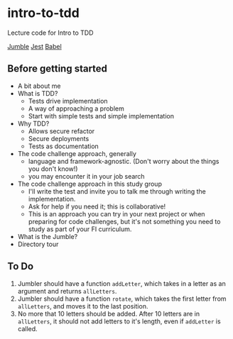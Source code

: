 # intro-to-tdd
Lecture code for Intro to TDD

[Jumble](https://patchesofpride.files.wordpress.com/2015/03/gijoejumble.jpg?w=580)
[Jest](https://jestjs.io/docs/en/getting-started.html)
[Babel](https://jest-bot.github.io/jest/docs/babel.html)

## Before getting started
 - A bit about me
 - What is TDD?
    - Tests drive implementation
    - A way of approaching a problem
    - Start with simple tests and simple implementation
 - Why TDD?
    - Allows secure refactor
    - Secure deployments
    - Tests as documentation
 - The code challenge approach, generally
    - language and framework-agnostic. (Don't worry about the things you don't know!)
    - you may encounter it in your job search
 - The code challenge approach in this study group
    - I'll write the test and invite you to talk me through writing the implementation.
    - Ask for help if you need it; this is collaborative!
    - This is an approach you can try in your next project or when preparing for code challenges, but it's not something you need to study as part of your FI curriculum.
 - What is the Jumble?
 - Directory tour

## To Do

  1. Jumbler should have a function `addLetter`, which takes in a letter as an argument and returns `allLetters`.
  2. Jumbler should have a function `rotate`, which takes the first letter from `allLetters`, and moves it to the last position.
  3. No more that 10 letters should be added. After 10 letters are in `allLetters`, it should not add letters to it's length, even if `addLetter` is called.
